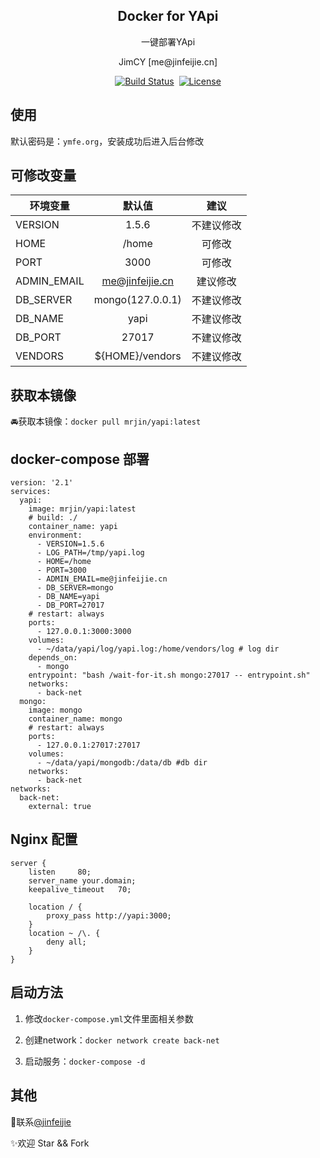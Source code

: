 <h2 align="center">Docker for YApi</h2>
<p align="center">一键部署YApi</p>

<p align="center">JimCY [me@jinfeijie.cn] </p>

<p align="center">
<a href="https://travis-ci.org/jinfeijie/yapi"><img src="https://travis-ci.org/jinfeijie/yapi.svg?branch=master" alt="Build Status"></a>
<a href="https://cloud.docker.com/u/mrjin/repository/docker/mrjin/yapi"><img src="https://img.shields.io/docker/automated/mrjin/yapi.svg?style=flat-square" alt=""></a>
<a href="https://github.com/jinfeijie/yapi"><img src="https://img.shields.io/github/license/jinfeijie/yapi.svg?style=flat-square" alt="License"></a>
</p>


## 使用
默认密码是：`ymfe.org`，安装成功后进入后台修改

## 可修改变量
| 环境变量       | 默认值         | 建议         |
| ------------- |:-------------:|:-----------:|
| VERSION | 1.5.6  | 不建议修改   |
| HOME | /home | 可修改 |  
| PORT | 3000  | 可修改 | 
| ADMIN_EMAIL | me@jinfeijie.cn  | 建议修改 | 
| DB_SERVER | mongo(127.0.0.1)  | 不建议修改 |
| DB_NAME | yapi  | 不建议修改 |
| DB_PORT | 27017 | 不建议修改|
| VENDORS | ${HOME}/vendors | 不建议修改  | 


## 获取本镜像
🚘获取本镜像：`docker pull mrjin/yapi:latest`

## docker-compose 部署
```
version: '2.1'
services:
  yapi:
    image: mrjin/yapi:latest
    # build: ./
    container_name: yapi
    environment:
      - VERSION=1.5.6
      - LOG_PATH=/tmp/yapi.log
      - HOME=/home
      - PORT=3000
      - ADMIN_EMAIL=me@jinfeijie.cn
      - DB_SERVER=mongo
      - DB_NAME=yapi
      - DB_PORT=27017
    # restart: always
    ports:
      - 127.0.0.1:3000:3000
    volumes:
      - ~/data/yapi/log/yapi.log:/home/vendors/log # log dir
    depends_on:
      - mongo
    entrypoint: "bash /wait-for-it.sh mongo:27017 -- entrypoint.sh"
    networks:
      - back-net
  mongo:
    image: mongo
    container_name: mongo
    # restart: always
    ports:
      - 127.0.0.1:27017:27017
    volumes:
      - ~/data/yapi/mongodb:/data/db #db dir
    networks:
      - back-net
networks:
  back-net:
    external: true
```

## Nginx 配置
```
server {
    listen     80;
    server_name your.domain;
    keepalive_timeout   70;

    location / {
        proxy_pass http://yapi:3000;
    }
    location ~ /\. {
        deny all;
    }
}
```

## 启动方法

1. 修改`docker-compose.yml`文件里面相关参数

2. 创建network：`docker network create back-net`

3. 启动服务：`docker-compose -d`


## 其他
📧联系[@jinfeijie](mailto:me@jinfeijie.cn)

✨欢迎 Star && Fork